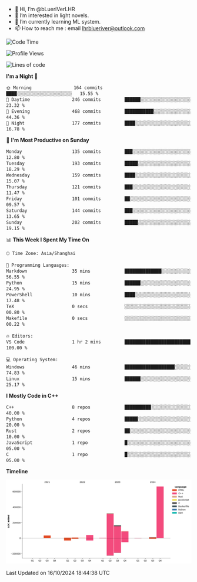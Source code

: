 - 👋 Hi, I’m @bLueriVerLHR
- 👀 I’m interested in light novels.
- 🌱 I’m currently learning ML system.
- 📫 How to reach me : email lhrblueriver@outlook.com

<!--START_SECTION:waka-->
![Code Time](http://img.shields.io/badge/Code%20Time-97%20hrs%2025%20mins-blue)

![Profile Views](http://img.shields.io/badge/Profile%20Views-0-blue)

![Lines of code](https://img.shields.io/badge/From%20Hello%20World%20I%27ve%20Written-1.3%20million%20lines%20of%20code-blue)

**I'm a Night 🦉** 

```text
🌞 Morning                164 commits         ████░░░░░░░░░░░░░░░░░░░░░   15.55 % 
🌆 Daytime                246 commits         ██████░░░░░░░░░░░░░░░░░░░   23.32 % 
🌃 Evening                468 commits         ███████████░░░░░░░░░░░░░░   44.36 % 
🌙 Night                  177 commits         ████░░░░░░░░░░░░░░░░░░░░░   16.78 % 
```
📅 **I'm Most Productive on Sunday** 

```text
Monday                   135 commits         ███░░░░░░░░░░░░░░░░░░░░░░   12.80 % 
Tuesday                  193 commits         █████░░░░░░░░░░░░░░░░░░░░   18.29 % 
Wednesday                159 commits         ████░░░░░░░░░░░░░░░░░░░░░   15.07 % 
Thursday                 121 commits         ███░░░░░░░░░░░░░░░░░░░░░░   11.47 % 
Friday                   101 commits         ██░░░░░░░░░░░░░░░░░░░░░░░   09.57 % 
Saturday                 144 commits         ███░░░░░░░░░░░░░░░░░░░░░░   13.65 % 
Sunday                   202 commits         █████░░░░░░░░░░░░░░░░░░░░   19.15 % 
```


📊 **This Week I Spent My Time On** 

```text
🕑︎ Time Zone: Asia/Shanghai

💬 Programming Languages: 
Markdown                 35 mins             ██████████████░░░░░░░░░░░   56.55 % 
Python                   15 mins             ██████░░░░░░░░░░░░░░░░░░░   24.95 % 
PowerShell               10 mins             ████░░░░░░░░░░░░░░░░░░░░░   17.48 % 
TeX                      0 secs              ░░░░░░░░░░░░░░░░░░░░░░░░░   00.80 % 
Makefile                 0 secs              ░░░░░░░░░░░░░░░░░░░░░░░░░   00.22 % 

🔥 Editors: 
VS Code                  1 hr 2 mins         █████████████████████████   100.00 % 

💻 Operating System: 
Windows                  46 mins             ███████████████████░░░░░░   74.83 % 
Linux                    15 mins             ██████░░░░░░░░░░░░░░░░░░░   25.17 % 
```

**I Mostly Code in C++** 

```text
C++                      8 repos             ██████████░░░░░░░░░░░░░░░   40.00 % 
Python                   4 repos             █████░░░░░░░░░░░░░░░░░░░░   20.00 % 
Rust                     2 repos             ██░░░░░░░░░░░░░░░░░░░░░░░   10.00 % 
JavaScript               1 repo              █░░░░░░░░░░░░░░░░░░░░░░░░   05.00 % 
C                        1 repo              █░░░░░░░░░░░░░░░░░░░░░░░░   05.00 % 
```



**Timeline**

![Lines of Code chart](https://raw.githubusercontent.com/bLueriVerLHR/bLueriVerLHR/main/assets/bar_graph.png)


 Last Updated on 16/10/2024 18:44:38 UTC
<!--END_SECTION:waka-->
